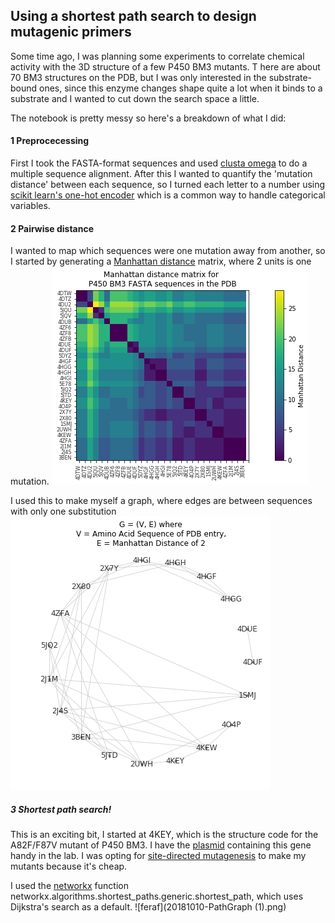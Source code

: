 ## Using a shortest path search to design mutagenic primers

Some time ago, I was planning some experiments to correlate chemical activity with the 3D structure of a few P450 BM3 mutants. T
here are about 70 BM3 structures on the PDB, but I was only interested in the substrate-bound ones, since this enzyme changes
shape quite a lot when it binds to a substrate and I wanted to cut down the search space a little. 

The notebook is pretty messy so here's a breakdown of what I did:
#### 1 Preprocecessing
First I took the FASTA-format sequences and used [clusta omega](https://www.ebi.ac.uk/Tools/msa/clustalo/) to do a multiple sequence alignment. After this I wanted to quantify the 'mutation distance' between each sequence, so I turned each letter to a number using [scikit learn's one-hot encoder](https://scikit-learn.org/stable/modules/generated/sklearn.preprocessing.OneHotEncoder.html) which is a common way to handle categorical variables.

#### 2 Pairwise distance
I wanted to map which sequences were one mutation away from another, so I started by generating a [Manhattan distance](https://en.wikipedia.org/wiki/Taxicab_geometry) matrix, where 2 units is one mutation. 
![pic](ManhattanPDB.png)

I used this to make myself a graph, where edges are between sequences with only one substitution
![graph](20190429_P450Graph.png)

##### 3 Shortest path search!
This is an exciting bit, I started at 4KEY, which is the structure code for the A82F/F87V mutant of P450 BM3. I have the [plasmid](https://en.wikipedia.org/wiki/Plasmid) containing this gene handy in the lab. I was opting for [site-directed mutagenesis](https://en.wikipedia.org/wiki/Site-directed_mutagenesis) to make my mutants  because it's cheap.

I used the [networkx](https://networkx.github.io/) function networkx.algorithms.shortest_paths.generic.shortest_path, which uses Dijkstra's search as a default.
![feraf](20181010-PathGraph (1).png)
